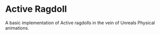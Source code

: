 # Active Ragdoll

A basic implementation of Active ragdolls in the vein of Unreals Physical animations.
